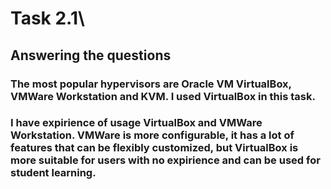 # Task 2.1\
## Answering the questions
### The most popular hypervisors are Oracle VM VirtualBox, VMWare Workstation and KVM. I used VirtualBox in this task. 
### I have expirience of usage VirtualBox and VMWare Workstation. VMWare is more configurable, it has a lot of features that can be flexibly customized, but VirtualBox is more suitable for users with no expirience and can be used for student learning.

